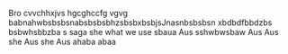 Bro  cvvchhxjvs  hgcghccfg  vgvg  babnahwbsbsbsnabsbsbsbhzsbsbxbsbjsJnasnbsbsbsn  xbdbdfbbdzbs  bsbwhsbbzba  s  saga  she  what  we  use  sbaua  Aus  sshwbwsbaw  Aus  Aus  she  Aus  she  Aus  ahaba  abaa